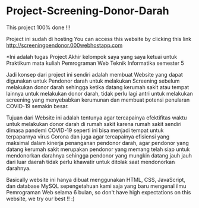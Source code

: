 # Project-Screening-Donor-Darah

This project 100% done !!!

Project ini sudah di hosting
You can access this website by clicking this link http://screeningpendonor.000webhostapp.com

*Ini adalah tugas Project Akhir kelompok saya yang saya ketuai untuk Praktikum mata kuliah Pemrograman Web Teknik Informatika semester 5

   Jadi konsep dari project ini sendiri adalah membuat Website yang dapat digunakan untuk Pendonor darah untuk melakukan Screening sebelum melakukan donor darah sehingga ketika datang kerumah sakit atau tempat lainnya untuk melakukan donor darah, tidak perlu lagi antri untuk melakukan screening yang menyebabkan kerumunan dan membuat potensi penularan COVID-19 semakin besar.

   Tujuan dari Website ini adalah tentunya agar tercapainya efektifitas waktu untuk melakukan donor darah di rumah sakit karena rumah sakit sendiri dimasa pandemi COVID-19 seperti ini bisa menjadi tempat untuk terpaparnya virus Corona dan juga agar tercapainya efisiensi yang maksimal dalam kinerja penanganan pendonor darah, agar pendonor yang datang kerumah sakit merupakan pendonor yang memang telah siap untuk mendonorkan darahnya sehingga pendonor yang mungkin datang jauh jauh dari luar daerah tidak perlu khawatir untuk ditolak saat mendonorkan darahnya.

Basically website ini hanya dibuat menggunakan HTML, CSS, JavaScript, dan database MySQL sepengetahuan kami saja yang baru mengenal ilmu Pemrograman Web selama 6 bulan, so don't have high expectations on this website, we try our best !! :) 
